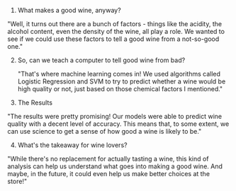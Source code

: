 1) What makes a good wine, anyway?

  "Well, it turns out there are a bunch of factors - things like the acidity, the alcohol content, even the density of the wine, all play a role. We wanted to see if we could use these factors to tell a good wine      from a not-so-good one."

2) So, can we teach a computer to tell good wine from bad?

   "That's where machine learning comes in! We used algorithms called Logistic Regression and SVM to try to predict whether a wine would be high quality or not, just based on those chemical factors I mentioned."

3) The Results

  "The results were pretty promising! Our models were able to predict wine quality with a decent level of accuracy. This means that, to some extent, we can use science to get a sense of how good a wine is likely to    be."

4) What's the takeaway for wine lovers?

  "While there's no replacement for actually tasting a wine, this kind of analysis can help us understand what goes into making a good wine. And maybe, in the future, it could even help us make better choices at       the store!"


